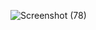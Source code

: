 ![Screenshot (78)](https://github.com/user-attachments/assets/9651825b-4275-4f06-a8d9-8f74edff6281)
